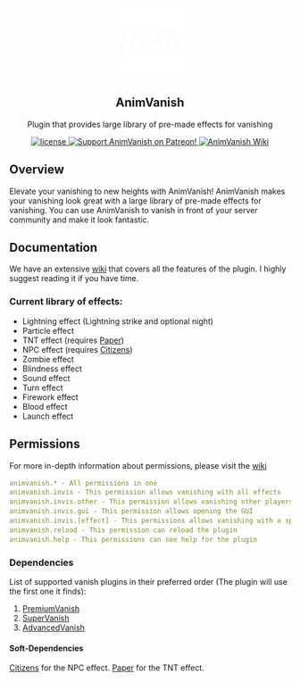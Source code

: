 <div align="center">

<img src="https://raw.githubusercontent.com/ArikSquad/AnimVanish/master/docs/animvanish-transparent.png" style="width: 25%" alt="AnimVanish Logo">
   
## AnimVanish

Plugin that provides large library of pre-made effects for vanishing

<a href="https://github.com/ArikSquad/AnimVanish/blob/master/LICENSE">
    <img src="https://img.shields.io/github/license/ArikSquad/AnimVanish?style=for-the-badge" alt="license">
</a>

<a href="https://modrinth.com/plugin/animvanish">
    <img src="https://img.shields.io/badge/Download-AnimVanish-red.svg?style=for-the-badge&logo=modrinth" alt="Support AnimVanish on Patreon!">
</a>

<a href="https://animvanish.mikart.eu/">
    <img src="https://img.shields.io/badge/ANIMVANISH-WIKI-violet.svg?style=for-the-badge&logo=gitbook" alt="AnimVanish Wiki">
</a>

</div>

## Overview
Elevate your vanishing to new heights with AnimVanish! AnimVanish makes your vanishing look great with a large library of pre-made effects for vanishing.
You can use AnimVanish to vanish in front of your server community and make it look fantastic.

## Documentation
We have an extensive [wiki](https://animvanish.mikart.eu/) that covers all the features of the plugin. I highly suggest reading 
it if you have time.

### Current library of effects:

- Lightning effect (Lightning strike and optional night)
- Particle effect
- TNT effect (requires [Paper](https://papermc.io/downloads/paper))
- NPC effect (requires [Citizens](https://www.spigotmc.org/resources/citizens.13811/))
- Zombie effect
- Blindness effect
- Sound effect
- Turn effect
- Firework effect
- Blood effect
- Launch effect

## Permissions

For more in-depth information about permissions, please visit
the [wiki](https://animvanish.mikart.eu/permissions)

```yml
animvanish.* - All permissions in one
animvanish.invis - This permission allows vanishing with all effects
animvanish.invis.other - This permission allows vanishing other players
animvanish.invis.gui - This permission allows opening the GUI
animvanish.invis.[effect] - This permissions allows vanishing with a specific effect
animvanish.reload - This permission can reload the plugin
animvanish.help - This permissions can see help for the plugin 
```

### Dependencies
List of supported vanish plugins in their preferred order (The plugin will use the first one it finds):
1. [PremiumVanish](https://www.spigotmc.org/resources/premiumvanish-stay-hidden-bungee-support.14404/)
2. [SuperVanish](https://www.spigotmc.org/resources/supervanish-be-invisible.1331/)
3. [AdvancedVanish](hhttps://www.spigotmc.org/resources/advancedvanish.86036/)

#### Soft-Dependencies
[Citizens](https://www.spigotmc.org/resources/citizens.13811/) for the NPC effect.
[Paper](https://papermc.io/downloads/paper) for the TNT effect.


